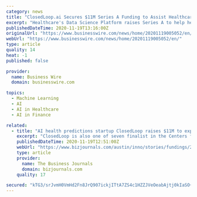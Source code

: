 ```yaml
---
category: news
title: "ClosedLoop.ai Secures $11M Series A Funding to Assist Healthcare Organizations Improve Clinical and Financial Outcomes"
excerpt: "Healthcare's Data Science Platform raises Series A to help healthcare organizations improve clinical and financial outcomes."
publishedDateTime: 2020-11-19T13:16:00Z
originalUrl: "https://www.businesswire.com/news/home/20201119005052/en/"
webUrl: "https://www.businesswire.com/news/home/20201119005052/en/"
type: article
quality: 14
heat: -1
published: false

provider:
  name: Business Wire
  domain: businesswire.com

topics:
  - Machine Learning
  - AI
  - AI in Healthcare
  - AI in Finance

related:
  - title: "AI health predictions startup ClosedLoop raises $11M to expand team"
    excerpt: "ClosedLoop is also one of seven finalist in the Centers for Medicare and Medicaid Services' Artificial Intelligence Health Outcomes Challenge."
    publishedDateTime: 2020-11-19T12:51:00Z
    webUrl: "https://www.bizjournals.com/austin/inno/stories/fundings/2020/11/19/health-predictions-startup-raises-11m.html"
    type: article
    provider:
      name: The Business Journals
      domain: bizjournals.com
    quality: 17

secured: "kTG3/srJvmH0VmHd2Fn8JrQ907ickjITtA7ZS4c1HZZJVeOeabAjtj0kIaSO+LMKffSmwCsqjbZh0g7uwJxXCnzrlqu0bLobPRMbax3Am/ggAjvCWk+DIK56H7CMB2wi/Rv4bpD/frkel4wC3B8XYTr14oT62vhC3chYBEyBp1ZS/tO2AtUF0HZDx8lqL64x3CYE+WMM38rBHNvcxYe1Zlc3aPM7f05Orox+ptB6Hj/xQuflJjrotY1HfV9nI1nSZt0xtf7EV4oR1yF5RS5pyXkG0pibv6FdkzidtvFlZJfZg2Oxv/vIPeS3TAx4T/1OPFPaTmPRPgY8k0n4/HdUMdAwmpnHFWmhXzMxUO1jxu4=;OOTpkuVf1F4iUpiKgze2AA=="
---
```


